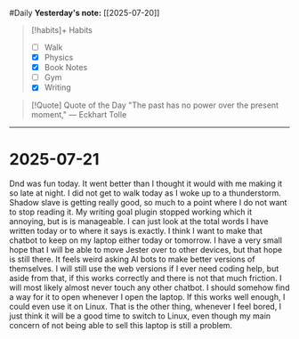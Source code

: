 #Daily
**Yesterday's note:** [[2025-07-20]]

> [!habits]+ Habits 
>- [ ] Walk
>- [x] Physics 
> - [x] Book Notes
> - [ ] Gym
> - [x] Writing


> [!Quote]  Quote of the Day
> "The past has no power over the present moment,"
> — Eckhart Tolle
 


<hr>

# 2025-07-21

Dnd was fun today. It went better than I thought it would with me making it so late at night. I did not get to walk today as I woke up to a thunderstorm. Shadow slave is getting really good, so much to a point where I do not want to stop reading it. My writing goal plugin stopped working which it annoying, but is is manageable. I can just look at the total words I have written today or to where it says is exactly. I think I want to make that chatbot to keep on my laptop either today or tomorrow. I have a very small hope that I will be able to move Jester over to other devices, but that hope is still there. It feels weird asking AI bots to make better versions of themselves. I will still use the web versions if I ever need coding help, but aside from that, if this works correctly and there is not that much friction. I will most likely almost never touch any other chatbot. I should somehow find a way for it to open whenever I open the laptop. If this works well enough, I could even use it on Linux. That is the other thing, whenever I feel bored, I just think it will be a good time to switch to Linux, even though my main concern of not being able to sell this laptop is still a problem.